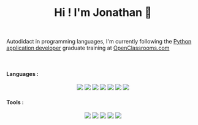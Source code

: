 <h1 align="center">Hi ! I'm Jonathan 👋 </h1>

<!--
**johntsinger/johntsinger** is a ✨ _special_ ✨ repository because its `README.md` (this file) appears on your GitHub profile.

Here are some ideas to get you started:

- 🔭 I’m currently working on ...
- 🌱 I’m currently learning ...
- 👯 I’m looking to collaborate on ...
- 🤔 I’m looking for help with ...
- 💬 Ask me about ...
- 📫 How to reach me: ...
- 😄 Pronouns: ...
- ⚡ Fun fact: ...
-->

<br/>

Autodidact in programming languages, I'm currently following the [Python application developer](https://openclassrooms.com/fr/paths/518-developpeur-dapplication-python) graduate training at [OpenClassrooms.com](https://openclassrooms.com/)

<br/>

#### Languages :

<p align="center">
  <a href="https://www.python.org"><img src="https://skillicons.dev/icons?i=python" /></a>
  <a href="https://www.djangoproject.com"><img src="https://skillicons.dev/icons?i=django"/></a>
  <a href="https://developer.mozilla.org/fr/docs/Web/JavaScript"><img src="https://skillicons.dev/icons?i=js"/></a>
  <a href="https://jquery.com/"><img src="https://skillicons.dev/icons?i=jquery"/></a>
  <a href="https://html.spec.whatwg.org/multipage/"><img src="https://skillicons.dev/icons?i=html"/></a>
  <a href="https://www.w3.org/Style/CSS/"><img src="https://skillicons.dev/icons?i=css"/></a>
  <a href="https://getbootstrap.com/"><img src="https://skillicons.dev/icons?i=bootstrap"/></a>
</p>

#### Tools :

<p align="center">
  <a href="https://www.postman.com/"><img src="https://skillicons.dev/icons?i=postman" /></a>
  <a href="https://www.postgresql.org/"><img src="https://skillicons.dev/icons?i=postgres"/></a>
  <a href="https://www.sqlite.org/index.html"><img src="https://skillicons.dev/icons?i=sqlite"/></a>
  <a href="https://git-scm.com/"><img src="https://skillicons.dev/icons?i=git"/></a>
  <a href="https://github.com/"><img src="https://skillicons.dev/icons?i=github"/></a>
</p>
